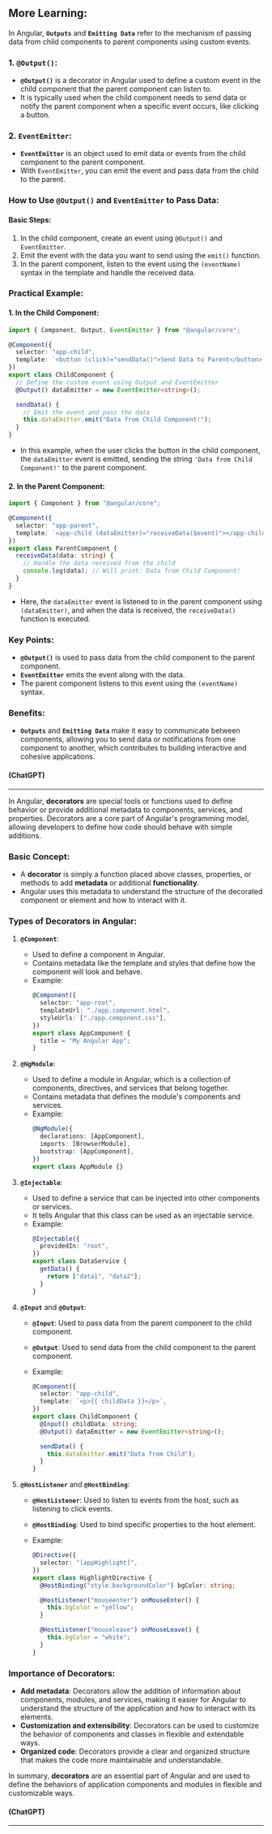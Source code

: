 ## More Learning:

In Angular, **`Outputs`** and **`Emitting Data`** refer to the mechanism of passing data from child components to parent components using custom events.

### 1. **`@Output()`**:

- **`@Output()`** is a decorator in Angular used to define a custom event in the child component that the parent component can listen to.
- It is typically used when the child component needs to send data or notify the parent component when a specific event occurs, like clicking a button.

### 2. **`EventEmitter`**:

- **`EventEmitter`** is an object used to emit data or events from the child component to the parent component.
- With `EventEmitter`, you can emit the event and pass data from the child to the parent.

### How to Use `@Output()` and `EventEmitter` to Pass Data:

#### Basic Steps:

1. In the child component, create an event using `@Output()` and `EventEmitter`.
2. Emit the event with the data you want to send using the `emit()` function.
3. In the parent component, listen to the event using the `(eventName)` syntax in the template and handle the received data.

### Practical Example:

#### 1. In the Child Component:

```typescript
import { Component, Output, EventEmitter } from "@angular/core";

@Component({
  selector: "app-child",
  template: `<button (click)="sendData()">Send Data to Parent</button>`,
})
export class ChildComponent {
  // Define the custom event using Output and EventEmitter
  @Output() dataEmitter = new EventEmitter<string>();

  sendData() {
    // Emit the event and pass the data
    this.dataEmitter.emit("Data from Child Component!");
  }
}
```

- In this example, when the user clicks the button in the child component, the `dataEmitter` event is emitted, sending the string `'Data from Child Component!'` to the parent component.

#### 2. In the Parent Component:

```typescript
import { Component } from "@angular/core";

@Component({
  selector: "app-parent",
  template: `<app-child (dataEmitter)="receiveData($event)"></app-child>`,
})
export class ParentComponent {
  receiveData(data: string) {
    // Handle the data received from the child
    console.log(data); // Will print: Data from Child Component!
  }
}
```

- Here, the `dataEmitter` event is listened to in the parent component using `(dataEmitter)`, and when the data is received, the `receiveData()` function is executed.

### Key Points:

- **`@Output()`** is used to pass data from the child component to the parent component.
- **`EventEmitter`** emits the event along with the data.
- The parent component listens to this event using the `(eventName)` syntax.

### Benefits:

- **`Outputs`** and **`Emitting Data`** make it easy to communicate between components, allowing you to send data or notifications from one component to another, which contributes to building interactive and cohesive applications.

#### (ChatGPT)

---

In Angular, **decorators** are special tools or functions used to define behavior or provide additional metadata to components, services, and properties. Decorators are a core part of Angular's programming model, allowing developers to define how code should behave with simple additions.

### Basic Concept:

- A **decorator** is simply a function placed above classes, properties, or methods to add **metadata** or additional **functionality**.
- Angular uses this metadata to understand the structure of the decorated component or element and how to interact with it.

### Types of Decorators in Angular:

1. **`@Component`**:

   - Used to define a component in Angular.
   - Contains metadata like the template and styles that define how the component will look and behave.
   - Example:
     ```typescript
     @Component({
       selector: "app-root",
       templateUrl: "./app.component.html",
       styleUrls: ["./app.component.css"],
     })
     export class AppComponent {
       title = "My Angular App";
     }
     ```

2. **`@NgModule`**:

   - Used to define a module in Angular, which is a collection of components, directives, and services that belong together.
   - Contains metadata that defines the module's components and services.
   - Example:
     ```typescript
     @NgModule({
       declarations: [AppComponent],
       imports: [BrowserModule],
       bootstrap: [AppComponent],
     })
     export class AppModule {}
     ```

3. **`@Injectable`**:

   - Used to define a service that can be injected into other components or services.
   - It tells Angular that this class can be used as an injectable service.
   - Example:
     ```typescript
     @Injectable({
       providedIn: "root",
     })
     export class DataService {
       getData() {
         return ["data1", "data2"];
       }
     }
     ```

4. **`@Input`** and **`@Output`**:

   - **`@Input`**: Used to pass data from the parent component to the child component.
   - **`@Output`**: Used to send data from the child component to the parent component.
   - Example:

     ```typescript
     @Component({
       selector: "app-child",
       template: `<p>{{ childData }}</p>`,
     })
     export class ChildComponent {
       @Input() childData: string;
       @Output() dataEmitter = new EventEmitter<string>();

       sendData() {
         this.dataEmitter.emit("Data from Child");
       }
     }
     ```

5. **`@HostListener`** and **`@HostBinding`**:

   - **`@HostListener`**: Used to listen to events from the host, such as listening to click events.
   - **`@HostBinding`**: Used to bind specific properties to the host element.
   - Example:

     ```typescript
     @Directive({
       selector: "[appHighlight]",
     })
     export class HighlightDirective {
       @HostBinding("style.backgroundColor") bgColor: string;

       @HostListener("mouseenter") onMouseEnter() {
         this.bgColor = "yellow";
       }

       @HostListener("mouseleave") onMouseLeave() {
         this.bgColor = "white";
       }
     }
     ```

### Importance of Decorators:

- **Add metadata**: Decorators allow the addition of information about components, modules, and services, making it easier for Angular to understand the structure of the application and how to interact with its elements.
- **Customization and extensibility**: Decorators can be used to customize the behavior of components and classes in flexible and extendable ways.
- **Organized code**: Decorators provide a clear and organized structure that makes the code more maintainable and understandable.

In summary, **decorators** are an essential part of Angular and are used to define the behaviors of application components and modules in flexible and customizable ways.

#### (ChatGPT)

---
